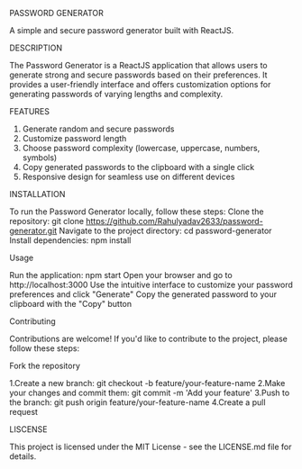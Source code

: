 
PASSWORD GENERATOR

A simple and secure password generator built with ReactJS.

DESCRIPTION

The Password Generator is a ReactJS application that allows users to generate strong and secure passwords based on their preferences. It provides a user-friendly interface and offers customization options for generating passwords of varying lengths and complexity.

FEATURES

1. Generate random and secure passwords
2. Customize password length
3. Choose password complexity (lowercase, uppercase, numbers, symbols)
4. Copy generated passwords to the clipboard with a single click
5. Responsive design for seamless use on different devices

INSTALLATION

To run the Password Generator locally, follow these steps:
Clone the repository: git clone https://github.com/Rahulyadav2633/password-generator.git
Navigate to the project directory: cd password-generator
Install dependencies: npm install

Usage

Run the application: npm start
Open your browser and go to http://localhost:3000
Use the intuitive interface to customize your password preferences and click "Generate"
Copy the generated password to your clipboard with the "Copy" button

Contributing

Contributions are welcome! If you'd like to contribute to the project, please follow these steps:

Fork the repository

1.Create a new branch: git checkout -b feature/your-feature-name
2.Make your changes and commit them: git commit -m 'Add your feature'
3.Push to the branch: git push origin feature/your-feature-name
4.Create a pull request

LISCENSE

This project is licensed under the MIT License - see the LICENSE.md file for details.
